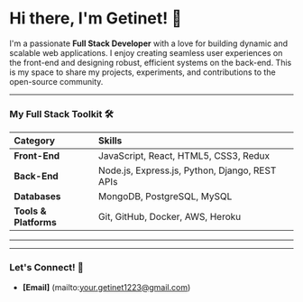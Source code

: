 # Hi there, I'm Getinet! 👋

I'm a passionate **Full Stack Developer** with a love for building dynamic and scalable web applications. I enjoy creating seamless user experiences on the front-end and designing robust, efficient systems on the back-end. This is my space to share my projects, experiments, and contributions to the open-source community.

---

### My Full Stack Toolkit 🛠️

| Category | Skills |
| :--- | :--- |
| **Front-End** | JavaScript, React, HTML5, CSS3, Redux |
| **Back-End** | Node.js, Express.js, Python, Django, REST APIs |
| **Databases** | MongoDB, PostgreSQL, MySQL |
| **Tools & Platforms**| Git, GitHub, Docker, AWS, Heroku |

---
---

### Let's Connect! 🤝
- **[Email]** (mailto:your.getinet1223@gmail.com)
